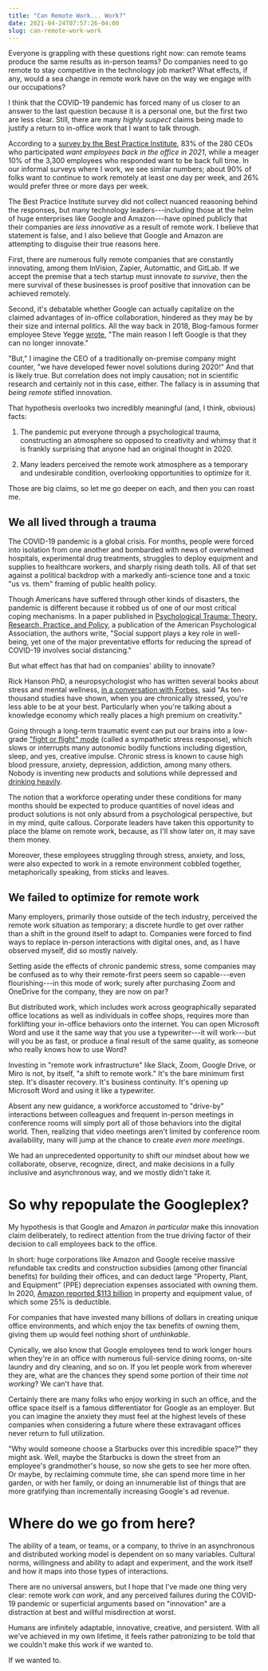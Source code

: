 ```yaml
---
title: "Can Remote Work... Work?"
date: 2021-04-24T07:57:26-04:00
slug: can-remote-work-work
---
```


Everyone is grappling with these questions right now: can remote teams produce
the same results as in-person teams? Do companies need to go remote to stay
competitive in the technology job market? What effects, if any, would a sea
change in remote work have on the way we engage with our occupations?

<!--more-->

I think that the COVID-19 pandemic has forced many of us closer to an answer to
the last question because it is a personal one, but the first two are less
clear. Still, there are many *highly suspect* claims being made to justify a
return to in-office work that I want to talk through.

According to a [survey by the Best Practice Institute](https://blog.bestpracticeinstitute.org/remote-workforce-study-findings),
83% of the 280 CEOs who participated *want employees back in the office in
2021*, while a meager 10% of the 3,300 employees who responded want to be back
full time. In our informal surveys where I work, we see similar numbers; about
90% of folks want to continue to work remotely at least one day per week, and
26% would prefer three or more days per week.

The Best Practice Institute survey did not collect nuanced reasoning behind the
responses, but many technology leaders---including those at the helm of
huge enterprises like Google and Amazon---have opined publicly that their
companies are *less innovative* as a result of remote work. I believe that
statement is false, and I also believe that Google and Amazon are attempting to
disguise their true reasons here.

First, there are numerous fully remote companies that are constantly innovating,
among them InVision, Zapier, Automattic, and GitLab. If we accept the premise
that a tech startup must innovate *to survive*, then the mere survival of these
businesses is proof positive that innovation can be achieved remotely.

Second, it's debatable whether Google can actually capitalize on the claimed
advantages of in-office collaboration, hindered as they may be by their size and
internal politics. All the way back in 2018, Blog-famous former employee Steve
Yegge
[wrote](https://steve-yegge.medium.com/why-i-left-google-to-join-grab-86dfffc0be84),
"The main reason I left Google is that they can no longer innovate."

"But," I imagine the CEO of a traditionally on-premise company might counter,
"we have developed fewer novel solutions during 2020!" And that is likely
true. But correlation does not imply causation; not in scientific research and
certainly not in this case, either. The fallacy is in assuming that *being
remote* stifled innovation.

That hypothesis overlooks two incredibly meaningful (and, I think, obvious)
facts:

1.  The pandemic put everyone through a psychological trauma, constructing an
    atmosphere so opposed to creativity and whimsy that it is frankly surprising
    that anyone had an original thought in 2020.

2.  Many leaders perceived the remote work atmosphere as a temporary and
    undesirable condition, overlooking opportunities to optimize for it.

Those are big claims, so let me go deeper on each, and then you can roast me.


## We all lived through a trauma

The COVID-19 pandemic is a global crisis. For months, people were forced into
isolation from one another and bombarded with news of overwhelmed hospitals,
experimental drug treatments, struggles to deploy equipment and supplies to
healthcare workers, and sharply rising death tolls. All of that set against a
political backdrop with a markedly anti-science tone and a toxic "us vs. them"
framing of public health policy.

Though Americans have suffered through other kinds of disasters, the pandemic is
different because it robbed us of one of our most critical coping mechanisms. In
a paper published in [Psychological Trauma: Theory, Research, Practice, and Policy][trauma],
a publication of the American Psychological Association, the authors write,
"Social support plays a key role in well-being, yet one of the major
preventative efforts for reducing the spread of COVID-19 involves social
distancing."

[trauma]: https://doi.apa.org/fulltext/2020-43457-001.html

But what effect has that had on companies' ability to innovate?

Rick Hanson PhD, a neuropsychologist who has written several books about stress
and mental wellness, [in a conversation with Forbes][forbes], said "As
ten-thousand studies have shown, when you are chronically stressed, you're less
able to be at your best. Particularly when you're talking about a knowledge
economy which really places a high premium on creativity."

[forbes]: https://www.forbes.com/sites/work-in-progress/2012/09/05/employee-brain-on-stress-can-quash-creativity-competitive-edge/?sh=49601e6cb3e9

Going through a long-term traumatic event can put our brains into a low-grade
["fight or flight" mode](https://www.health.harvard.edu/staying-healthy/understanding-the-stress-response)
(called a sympathetic stress response), which slows or interrupts many autonomic
bodily functions including digestion, sleep, and yes, creative impulse. Chronic
stress is known to cause high blood pressure, anxiety, depression, addiction,
among many others. Nobody is inventing new products and solutions while
depressed and [drinking heavily](https://pubmed.ncbi.nlm.nih.gov/33316978/).

The notion that a workforce operating under these conditions for many months
should be expected to produce quantities of novel ideas and product solutions is
not only absurd from a psychological perspective, but in my mind, quite
callous. Corporate leaders have taken this opportunity to place the blame on
remote work, because, as I'll show later on, it may save them money.

Moreover, these employees struggling through stress, anxiety, and loss, were
also expected to work in a remote environment cobbled together, metaphorically
speaking, from sticks and leaves.

## We failed to optimize for remote work

Many employers, primarily those outside of the tech industry, perceived the
remote work situation as temporary; a discrete hurdle to get over rather than a
shift in the ground itself to adapt to. Companies were forced to find ways to
replace in-person interactions with digital ones, and, as I have observed
myself, did so mostly naively.

Setting aside the effects of chronic pandemic stress, some companies may be
confused as to why their remote-first peers seem so capable---even
flourishing---in this mode of work; surely after purchasing Zoom and OneDrive
for the company, they are now on par?

But distributed work, which includes work across geographically separated office
locations as well as individuals in coffee shops, requires more than forklifting
your in-office behaviors onto the internet. You can open Microsoft Word and use
it the same way that you use a typewriter---it will work---but will you be as
fast, or produce a final result of the same quality, as someone who really knows
how to use Word?

Investing in "remote work infrastructure" like Slack, Zoom, Google Drive, or
Miro is not, by itself, "a shift to remote work." It's the bare minimum first
step. It's disaster recovery. It's business continuity. It's opening up
Microsoft Word and using it like a typewriter.

Absent any new guidance, a workforce accustomed to "drive-by" interactions
between colleagues and frequent in-person meetings in conference rooms will
simply port all of those behaviors into the digital world. Then, realizing that
video meetings aren't limited by conference room availability, many will jump at
the chance to create *even more meetings*.

We had an unprecedented opportunity to shift our mindset about how we
collaborate, observe, recognize, direct, and make decisions in a fully inclusive
and asynchronous way, and we mostly didn't take it.

# So why repopulate the Googleplex?

My hypothesis is that Google and Amazon *in particular* make this innovation
claim deliberately, to redirect attention from the true driving factor of their
decision to call employees back to the office.

In short: huge corporations like Amazon and Google receive massive refundable
tax credits and construction subsidies (among other financial benefits) for
building their offices, and can deduct large "Property, Plant, and Equipment"
(PPE) depreciation expenses associated with owning them. In 2020,
[Amazon reported $113 billion](https://www.stock-analysis-on.net/NASDAQ/Company/Amazoncom-Inc/Analysis/Property-Plant-and-Equipment)
in property and equipment value, of which some 25% is deductible.

For companies that have invested many billions of dollars in creating unique
office environments, and which enjoy the tax benefits of owning them, giving
them up would feel nothing short of *unthinkable*.

Cynically, we also know that Google employees tend to work longer hours when
they're in an office with numerous full-service dining rooms, on-site laundry
and dry cleaning, and so on. If you let people work from wherever they are, what
are the chances they spend some portion of their time *not working*? We can't
have that.

Certainly there are many folks who enjoy working in such an office, and the
office space itself is a famous differentiator for Google as an employer. But
you can imagine the anxiety they must feel at the highest levels of these
companies when considering a future where these extravagant offices never return
to full utilization.

"Why would someone choose a Starbucks over this incredible space?" they might
ask. Well, maybe the Starbucks is down the street from an employee's
grandmother's house, so now she gets to see her more often. Or maybe, by
reclaiming commute time, she can spend more time in her garden, or with her
family, or doing an innumerable list of things that are more gratifying than
incrementally increasing Google's ad revenue.

# Where do we go from here?

The ability of a team, or teams, or a company, to thrive in an asynchronous and
distributed working model is dependent on so many variables. Cultural norms,
willingness and ability to adapt and experiment, and the work itself and how it
maps into those types of interactions.

There are no universal answers, but I hope that I've made one thing very clear:
remote work *can work*, and any perceived failures during the COVID-19 pandemic
or superficial arguments based on "innovation" are a distraction at best and
willful misdirection at worst.

Humans are infinitely adaptable, innovative, creative, and persistent. With all
we've achieved in my own lifetime, it feels rather patronizing to be told that
we couldn't make this work if we wanted to.

If we wanted to.

